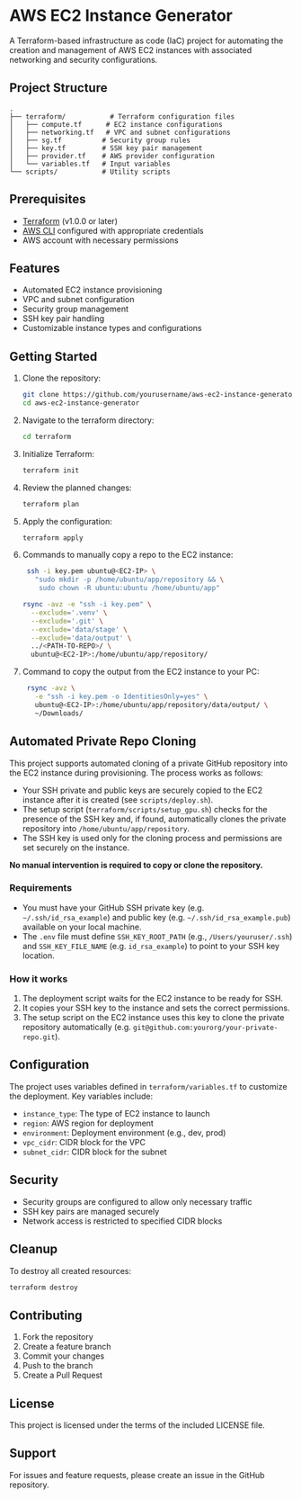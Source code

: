 # AWS EC2 Instance Generator

A Terraform-based infrastructure as code (IaC) project for automating the creation and management of AWS EC2 instances with associated networking and security configurations.

## Project Structure

```
.
├── terraform/           # Terraform configuration files
│   ├── compute.tf      # EC2 instance configurations
│   ├── networking.tf   # VPC and subnet configurations
│   ├── sg.tf          # Security group rules
│   ├── key.tf         # SSH key pair management
│   ├── provider.tf    # AWS provider configuration
│   └── variables.tf   # Input variables
└── scripts/           # Utility scripts
```

## Prerequisites

- [Terraform](https://www.terraform.io/downloads.html) (v1.0.0 or later)
- [AWS CLI](https://aws.amazon.com/cli/) configured with appropriate credentials
- AWS account with necessary permissions

## Features

- Automated EC2 instance provisioning
- VPC and subnet configuration
- Security group management
- SSH key pair handling
- Customizable instance types and configurations

## Getting Started

1. Clone the repository:
   ```bash
   git clone https://github.com/yourusername/aws-ec2-instance-generator.git
   cd aws-ec2-instance-generator
   ```

2. Navigate to the terraform directory:
   ```bash
   cd terraform
   ```

3. Initialize Terraform:
   ```bash
   terraform init
   ```

4. Review the planned changes:
   ```bash
   terraform plan
   ```

5. Apply the configuration:
   ```bash
   terraform apply
   ```

6. Commands to manually copy a repo to the EC2 instance:
   ```bash
    ssh -i key.pem ubuntu@<EC2-IP> \
      "sudo mkdir -p /home/ubuntu/app/repository && \
       sudo chown -R ubuntu:ubuntu /home/ubuntu/app"

   rsync -avz -e "ssh -i key.pem" \
     --exclude='.venv' \
     --exclude='.git' \
     --exclude='data/stage' \
     --exclude='data/output' \
     ../<PATH-TO-REPO>/ \
     ubuntu@<EC2-IP>:/home/ubuntu/app/repository/
   ```

7. Command to copy the output from the EC2 instance to your PC:
   ```bash
    rsync -avz \
      -e "ssh -i key.pem -o IdentitiesOnly=yes" \
      ubuntu@<EC2-IP>:/home/ubuntu/app/repository/data/output/ \
      ~/Downloads/
   ```

## Automated Private Repo Cloning

This project supports automated cloning of a private GitHub repository into the EC2 instance during provisioning. The process works as follows:

- Your SSH private and public keys are securely copied to the EC2 instance after it is created (see `scripts/deploy.sh`).
- The setup script (`terraform/scripts/setup_gpu.sh`) checks for the presence of the SSH key and, if found, automatically clones the private repository into `/home/ubuntu/app/repository`.
- The SSH key is used only for the cloning process and permissions are set securely on the instance.

**No manual intervention is required to copy or clone the repository.**

### Requirements
- You must have your GitHub SSH private key (e.g. `~/.ssh/id_rsa_example`) and public key (e.g. `~/.ssh/id_rsa_example.pub`) available on your local machine.
- The `.env` file must define `SSH_KEY_ROOT_PATH` (e.g., `/Users/youruser/.ssh`) and `SSH_KEY_FILE_NAME` (e.g. `id_rsa_example`) to point to your SSH key location.

### How it works
1. The deployment script waits for the EC2 instance to be ready for SSH.
2. It copies your SSH key to the instance and sets the correct permissions.
3. The setup script on the EC2 instance uses this key to clone the private repository automatically (e.g. `git@github.com:yourorg/your-private-repo.git`).

## Configuration

The project uses variables defined in `terraform/variables.tf` to customize the deployment. Key variables include:

- `instance_type`: The type of EC2 instance to launch
- `region`: AWS region for deployment
- `environment`: Deployment environment (e.g., dev, prod)
- `vpc_cidr`: CIDR block for the VPC
- `subnet_cidr`: CIDR block for the subnet

## Security

- Security groups are configured to allow only necessary traffic
- SSH key pairs are managed securely
- Network access is restricted to specified CIDR blocks

## Cleanup

To destroy all created resources:

```bash
terraform destroy
```

## Contributing

1. Fork the repository
2. Create a feature branch
3. Commit your changes
4. Push to the branch
5. Create a Pull Request

## License

This project is licensed under the terms of the included LICENSE file.

## Support

For issues and feature requests, please create an issue in the GitHub repository.
